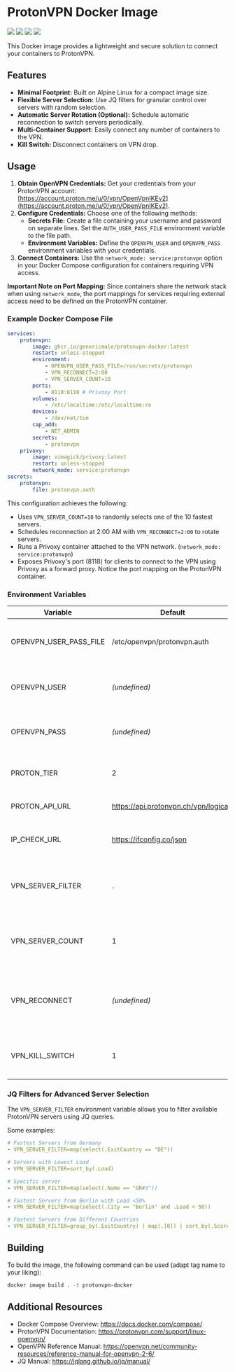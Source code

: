 # ProtonVPN Docker Image

[![](https://img.shields.io/github/license/GenericMale/protonvpn-docker)](https://github.com/GenericMale/protonvpn-docker/blob/main/LICENSE)
[![](https://github.com/GenericMale/protonvpn-docker/actions/workflows/docker-publish.yml/badge.svg?label=build)](https://github.com/GenericMale/protonvpn-docker/actions/workflows/docker-publish.yml)
[![](https://ghcr-badge.egpl.dev/GenericMale/protonvpn-docker/tags?ignore=&n=10)](https://github.com/GenericMale/protonvpn-docker/pkgs/container/protonvpn-docker/versions)
[![](https://ghcr-badge.egpl.dev/GenericMale/protonvpn-docker/size)](https://github.com/users/GenericMale/packages/container/package/protonvpn-docker)

This Docker image provides a lightweight and secure solution to connect your containers to ProtonVPN.

## Features

- **Minimal Footprint:** Built on Alpine Linux for a compact image size.
- **Flexible Server Selection:** Use JQ filters for granular control over servers with random selection.
- **Automatic Server Rotation (Optional):** Schedule automatic reconnection to switch servers periodically.
- **Multi-Container Support:** Easily connect any number of containers to the VPN.
- **Kill Switch:** Disconnect containers on VPN drop.

## Usage

1. **Obtain OpenVPN Credentials:** Get your credentials from your ProtonVPN account: [https://account.proton.me/u/0/vpn/OpenVpnIKEv2](https://account.proton.me/u/0/vpn/OpenVpnIKEv2).
2. **Configure Credentials:** Choose one of the following methods:
   - **Secrets File:** Create a file containing your username and password on separate lines. Set the `AUTH_USER_PASS_FILE` environment variable to the file path.
   - **Environment Variables:** Define the `OPENVPN_USER` and `OPENVPN_PASS` environment variables with your credentials.
3. **Connect Containers:** Use the `network_mode: service:protonvpn` option in your Docker Compose configuration for containers requiring VPN access.

**Important Note on Port Mapping:**
Since containers share the network stack when using `network_mode`, the port mappings for services requiring external access need to be defined on the ProtonVPN container.

### Example Docker Compose File

```yaml
services:
    protonvpn:
        image: ghcr.io/genericmale/protonvpn-docker:latest
        restart: unless-stopped
        environment:
            - OPENVPN_USER_PASS_FILE=/run/secrets/protonvpn
            - VPN_RECONNECT=2:00
            - VPN_SERVER_COUNT=10
        ports:
            - 8118:8118 # Privoxy Port
        volumes:
            - /etc/localtime:/etc/localtime:ro
        devices:
            - /dev/net/tun
        cap_add:
            - NET_ADMIN
        secrets:
            - protonvpn
    privoxy:
        image: vimagick/privoxy:latest
        restart: unless-stopped
        network_mode: service:protonvpn
secrets:
    protonvpn:
        file: protonvpn.auth
```

This configuration achieves the following:

- Uses `VPN_SERVER_COUNT=10` to randomly selects one of the 10 fastest servers.
- Schedules reconnection at 2:00 AM with `VPN_RECONNECT=2:00` to rotate servers.
- Runs a Privoxy container attached to the VPN network. (`network_mode: service:protonvpn`)
- Exposes Privoxy's port (8118) for clients to connect to the VPN using Privoxy as a forward proxy.
  Notice the port mapping on the ProtonVPN container.

### Environment Variables

| Variable               | Default                               | Description                                                                                                                                  |
|------------------------|---------------------------------------|----------------------------------------------------------------------------------------------------------------------------------------------|
| OPENVPN_USER_PASS_FILE | /etc/openvpn/protonvpn.auth           | Path to a file containing your OpenVPN username and password on separate lines.                                                              |
| OPENVPN_USER           | *(undefined)*                         | Username for authentication. Will be used to create `OPENVPN_USER_PASS_FILE` if it doesn't exist.                                            |
| OPENVPN_PASS           | *(undefined)*                         | Password for authentication. Will be used to create `OPENVPN_USER_PASS_FILE` if it doesn't exist.                                            |
| PROTON_TIER            | 2                                     | Your Proton Tier. Valid values: 0 (Free), 1 (Basic), 2 (Plus), 3 (Visionary)                                                                 |
| PROTON_API_URL         | https://api.protonvpn.ch/vpn/logicals | URL of the API used to query for available ProtonVPN servers.                                                                                |
| IP_CHECK_URL           | https://ifconfig.co/json              | URL to check for your new IP address after connecting to the VPN. Unset to disable.                                                          |                                                                                                                              
| VPN_SERVER_FILTER      | .                                     | Optional JQ filter to apply to the server list returned by the API. By default, servers are ranked by their score (closest/fastest on top).  |
| VPN_SERVER_COUNT       | 1                                     | Number of top servers (from the filtered list) to pass to OpenVPN. One server from this list will be randomly chosen for connection.         |
| VPN_RECONNECT          | *(undefined)*                         | Optional time to schedule automatic reconnection. Either HH:MM for a daily reconnect at a fixed time, or a duration to wait (e.g. 30m, 12h). |
| VPN_KILL_SWITCH        | 1                                     | When enabled (1), disconnects the network when the VPN drops. Set to 0 to disable.                                                           |

### JQ Filters for Advanced Server Selection

The `VPN_SERVER_FILTER` environment variable allows you to filter available ProtonVPN servers using JQ queries.

Some examples:

```yaml
# Fastest Servers from Germany
- VPN_SERVER_FILTER=map(select(.ExitCountry == "DE"))

# Servers with Lowest Load
- VPN_SERVER_FILTER=sort_by(.Load)

# Specific server
- VPN_SERVER_FILTER=map(select(.Name == "GR#3"))

# Fastest Servers from Berlin with Load <50%
- VPN_SERVER_FILTER=map(select(.City == "Berlin" and .Load < 50))

# Fastest Servers from Different Countries
- VPN_SERVER_FILTER=group_by(.ExitCountry) | map(.[0]) | sort_by(.Score)

```

## Building

To build the image, the following command can be used (adapt tag name to your liking):

```sh
docker image build . -t protonvpn-docker
```

## Additional Resources

- Docker Compose Overview: https://docs.docker.com/compose/
- ProtonVPN Documentation: https://protonvpn.com/support/linux-openvpn/
- OpenVPN Reference Manual: https://openvpn.net/community-resources/reference-manual-for-openvpn-2-6/
- JQ Manual: https://jqlang.github.io/jq/manual/
